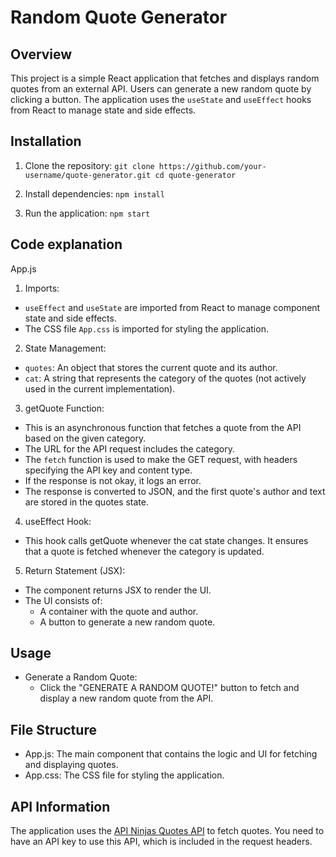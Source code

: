 # Random Quote Generator

## Overview
This project is a simple React application that fetches and displays random quotes from an external API. Users can generate a new random quote by clicking a button. The application uses the `useState` and `useEffect` hooks from React to manage state and side effects.

## Installation

1. Clone the repository:
`git clone https://github.com/your-username/quote-generator.git
cd quote-generator`

2. Install dependencies:
`npm install`

3. Run the application:
`npm start`

## Code explanation

App.js

1. Imports:

- `useEffect` and `useState` are imported from React to manage component state and side effects.
- The CSS file `App.css` is imported for styling the application.

2. State Management:

- `quotes`: An object that stores the current quote and its author.
- `cat`: A string that represents the category of the quotes (not actively used in the current implementation).

3. getQuote Function:

- This is an asynchronous function that fetches a quote from the API based on the given category.
- The URL for the API request includes the category.
- The `fetch` function is used to make the GET request, with headers specifying the API key and content type.
- If the response is not okay, it logs an error.
- The response is converted to JSON, and the first quote's author and text are stored in the quotes state.
  
4. useEffect Hook:

- This hook calls getQuote whenever the cat state changes. It ensures that a quote is fetched whenever the category is updated.
  
5. Return Statement (JSX):

- The component returns JSX to render the UI.
- The UI consists of:
  - A container with the quote and author.
  - A button to generate a new random quote.
 
## Usage

- Generate a Random Quote:
  - Click the "GENERATE A RANDOM QUOTE!" button to fetch and display a new random quote from the API.
    
## File Structure
- App.js: The main component that contains the logic and UI for fetching and displaying quotes.
- App.css: The CSS file for styling the application.

## API Information
The application uses the [API Ninjas Quotes API](https://api-ninjas.com/api/quotes) to fetch quotes. You need to have an API key to use this API, which is included in the request headers.





